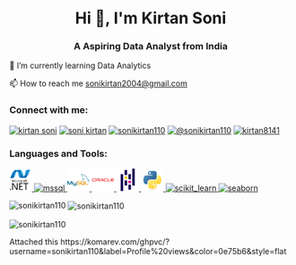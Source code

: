 <h1 align="center">Hi 👋, I'm Kirtan Soni</h1>
<h3 align="center">A Aspiring Data Analyst from India</h3><p align="left">  </p>🌱 I’m currently learning Data Analytics

📫 How to reach me sonikirtan2004@gmail.com


<h3 align="left">Connect with me:</h3>
<p align="left">
<a href="https://www.linkedin.com/in/kirtansoni02/" target="blank"><img align="center" src="https://raw.githubusercontent.com/rahuldkjain/github-profile-readme-generator/master/src/images/icons/Social/linked-in-alt.svg" alt="kirtan soni" height="30" width="40" /></a>
<a href="https://kaggle.com/sonikirtan" target="blank"><img align="center" src="https://raw.githubusercontent.com/rahuldkjain/github-profile-readme-generator/master/src/images/icons/Social/kaggle.svg" alt="soni kirtan" height="30" width="40" /></a>
<a href="https://www.leetcode.com/sonikirtan110" target="blank"><img align="center" src="https://raw.githubusercontent.com/rahuldkjain/github-profile-readme-generator/master/src/images/icons/Social/leet-code.svg" alt="sonikirtan110" height="30" width="40" /></a>
<a href="https://www.hackerearth.com/@sonikirtan110" target="blank"><img align="center" src="https://raw.githubusercontent.com/rahuldkjain/github-profile-readme-generator/master/src/images/icons/Social/hackerearth.svg" alt="@sonikirtan110" height="30" width="40" /></a>
<a href="https://discord.gg/kirtan8141" target="blank"><img align="center" src="https://raw.githubusercontent.com/rahuldkjain/github-profile-readme-generator/master/src/images/icons/Social/discord.svg" alt="kirtan8141" height="30" width="40" /></a>
</p><h3 align="left">Languages and Tools:</h3>
<p align="left"> <a href="https://dotnet.microsoft.com/" target="_blank" rel="noreferrer"> <img src="https://raw.githubusercontent.com/devicons/devicon/master/icons/dot-net/dot-net-original-wordmark.svg" alt="dotnet" width="40" height="40"/> </a> <a href="https://www.microsoft.com/en-us/sql-server" target="_blank" rel="noreferrer"> <img src="https://www.svgrepo.com/show/303229/microsoft-sql-server-logo.svg" alt="mssql" width="40" height="40"/> </a> <a href="https://www.mysql.com/" target="_blank" rel="noreferrer"> <img src="https://raw.githubusercontent.com/devicons/devicon/master/icons/mysql/mysql-original-wordmark.svg" alt="mysql" width="40" height="40"/> </a> <a href="https://www.oracle.com/" target="_blank" rel="noreferrer"> <img src="https://raw.githubusercontent.com/devicons/devicon/master/icons/oracle/oracle-original.svg" alt="oracle" width="40" height="40"/> </a> <a href="https://pandas.pydata.org/" target="_blank" rel="noreferrer"> <img src="https://raw.githubusercontent.com/devicons/devicon/2ae2a900d2f041da66e950e4d48052658d850630/icons/pandas/pandas-original.svg" alt="pandas" width="40" height="40"/> </a> <a href="https://www.python.org" target="_blank" rel="noreferrer"> <img src="https://raw.githubusercontent.com/devicons/devicon/master/icons/python/python-original.svg" alt="python" width="40" height="40"/> </a> <a href="https://scikit-learn.org/" target="_blank" rel="noreferrer"> <img src="https://upload.wikimedia.org/wikipedia/commons/0/05/Scikit_learn_logo_small.svg" alt="scikit_learn" width="40" height="40"/> </a> <a href="https://seaborn.pydata.org/" target="_blank" rel="noreferrer"> <img src="https://seaborn.pydata.org/_images/logo-mark-lightbg.svg" alt="seaborn" width="40" height="40"/> </a> </p><p><img align="left" src="https://github-readme-stats.vercel.app/api/top-langs?username=sonikirtan110&show_icons=true&locale=en&layout=compact" alt="sonikirtan110" /></p><p>&nbsp;<img align="center" src="https://github-readme-stats.vercel.app/api?username=sonikirtan110&show_icons=true&locale=en" alt="sonikirtan110" /></p><p><img align="center" src="https://github-readme-streak-stats.herokuapp.com/?user=sonikirtan110&" alt="sonikirtan110" /></p>Attached this https://komarev.com/ghpvc/?username=sonikirtan110&label=Profile%20views&color=0e75b6&style=flat

